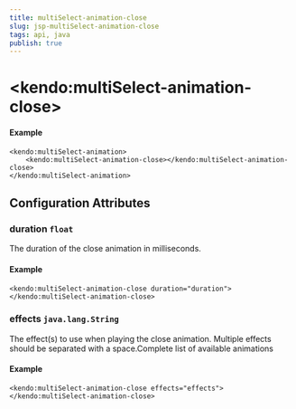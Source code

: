 ```yaml
---
title: multiSelect-animation-close
slug: jsp-multiSelect-animation-close
tags: api, java
publish: true
---
```


# \<kendo:multiSelect-animation-close\>



#### Example
    <kendo:multiSelect-animation>
        <kendo:multiSelect-animation-close></kendo:multiSelect-animation-close>
    </kendo:multiSelect-animation>

## Configuration Attributes

### duration `float`

The duration of the close animation in milliseconds.

#### Example
    <kendo:multiSelect-animation-close duration="duration">
    </kendo:multiSelect-animation-close>

### effects `java.lang.String`

The effect(s) to use when playing the close animation. Multiple effects should be separated with a space.Complete list of available animations

#### Example
    <kendo:multiSelect-animation-close effects="effects">
    </kendo:multiSelect-animation-close>

 

